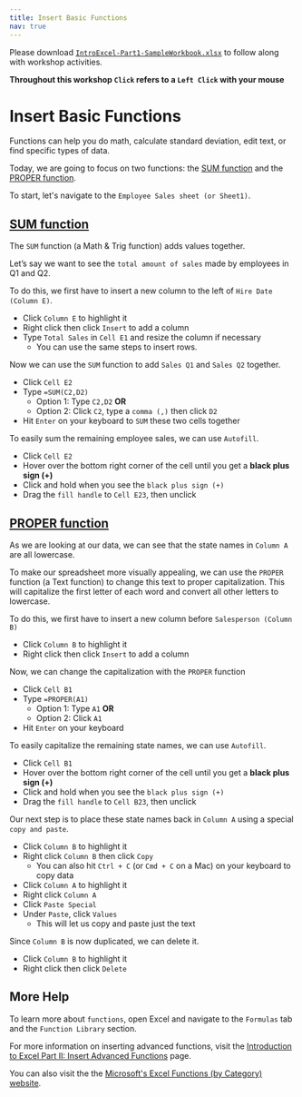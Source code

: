 ```yaml
---
title: Insert Basic Functions
nav: true
---
```

Please download <a href="files/IntroExcel-Part1-SampleWorkbook.xlsx" target="_blank">`IntroExcel-Part1-SampleWorkbook.xlsx`</a> to follow along with workshop activities.

**Throughout this workshop `Click` refers to a `Left Click` with your mouse**

# Insert Basic Functions

Functions can help you do math, calculate standard deviation, edit text, or find specific types of data.

Today, we are going to focus on two functions: the [SUM function](#sum-function) and the [PROPER function](#proper-function).

To start, let's navigate to the `Employee Sales sheet (or Sheet1)`.

## [SUM function](#sum-function)

The `SUM` function (a Math & Trig function) adds values together. 

Let’s say we want to see the `total amount of sales` made by employees in Q1 and Q2.

To do this, we first have to insert a new column to the left of `Hire Date (Column E)`.
* Click `Column E` to highlight it
* Right click then click `Insert` to add a column
* Type `Total Sales` in `Cell E1` and resize the column if necessary
  * You can use the same steps to insert rows.

Now we can use the `SUM` function to add `Sales Q1` and `Sales Q2` together.
* Click `Cell E2` 
* Type `=SUM(C2,D2)`
  * Option 1: Type `C2,D2` **OR**
  * Option 2: Click `C2`, type a `comma (,)` then click `D2`
* Hit `Enter` on your keyboard to `SUM` these two cells together

To easily sum the remaining employee sales, we can use `Autofill`.
* Click `Cell E2`
* Hover over the bottom right corner of the cell until you get a **black plus sign (+)**
* Click and hold when you see the `black plus sign (+)`
* Drag the `fill handle` to `Cell E23`, then unclick

## [PROPER function](#proper-function)

As we are looking at our data, we can see that the state names in `Column A` are all lowercase.

To make our spreadsheet more visually appealing, we can use the `PROPER` function (a Text function) to change this text to proper capitalization. This will capitalize the first letter of each word and convert all other letters to lowercase.

To do this, we first have to insert a new column before `Salesperson (Column B)`
* Click `Column B` to highlight it
* Right click then click `Insert` to add a column

Now, we can change the capitalization with the `PROPER` function
* Click `Cell B1`
* Type `=PROPER(A1)`
  * Option 1: Type `A1` **OR**
  * Option 2: Click `A1`
* Hit `Enter` on your keyboard

To easily capitalize the remaining state names, we can use `Autofill`.
* Click `Cell B1`
* Hover over the bottom right corner of the cell until you get a **black plus sign (+)**
* Click and hold when you see the `black plus sign (+)`
* Drag the `fill handle` to `Cell B23`, then unclick

Our next step is to place these state names back in `Column A` using a special `copy and paste`.
* Click `Column B` to highlight it
* Right click `Column B` then click `Copy`
  * You can also hit `Ctrl + C` (or `Cmd + C` on a Mac) on your keyboard to copy data
* Click `Column A` to highlight it
* Right click `Column A` 
* Click `Paste Special`
* Under `Paste`, click `Values`
  * This will let us copy and paste just the text

Since `Column B` is now duplicated, we can delete it.
* Click `Column B` to highlight it
* Right click then click `Delete`

## More Help
To learn more about `functions`, open Excel and navigate to the `Formulas` tab and the `Function Library` section.

For more information on inserting advanced functions, visit the <a href="https://jylisadoney.github.io/intro-excel-2/1-advancedfunctions.html" target="_blank">Introduction to Excel Part II: Insert Advanced Functions</a> page.

You can also visit the the <a href="https://support.office.com/en-us/article/excel-functions-by-category-5f91f4e9-7b42-46d2-9bd1-63f26a86c0eb?ui=en-US&rs=en-US&ad=US" target="_blank">Microsoft's Excel Functions (by Category) website</a>.
